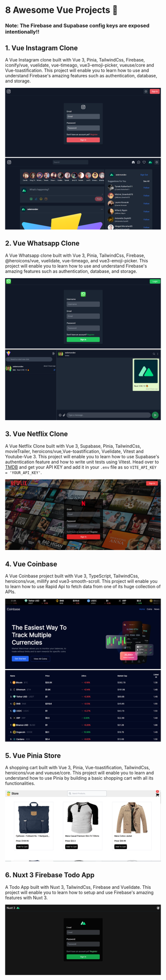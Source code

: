 
# 8 Awesome Vue Projects 🚀

### Note: The Firebase and Supabase config keys are exposed intentionally!!

## 1. Vue Instagram Clone

A Vue Instagram clone built with Vue 3, Pinia, TailwindCss, Firebase, iconify/vue, vuelidate, vue-timeago, vue3-emoji-picker, vueuse/core and Vue-toastification. This project will enable you to learn how to use and understand Firebase's amazing features such as authentication, database, and storage.

![Instagram Login Page](./Project%20Images/Vue-Instagram-Login-Page.png)
![Instagram Feed Page](./Project%20Images/Vue-Instagram-Home-Page.png)


## 2. Vue Whatsapp Clone

A Vue Whatsapp clone built with Vue 3, Pinia, TailwindCss, Firebase, @heroicons/vue, vuelidate, vue-timeago, and vue3-emoji-picker. This project will enable you to learn how to use and understand Firebase's amazing features such as authentication, database, and storage.

![Whatsapp Login Page](./Project%20Images/Vue-Whatsapp-Login-Page.png)
![Whatsapp Chat Page](./Project%20Images/Vue-Whatsapp-Chat-Page.png)

## 3. Vue Netflix Clone

A Vue Netflix Clone built with Vue 3, Supabase, Pinia, TailwindCss, movieTrailer, heroicons/vue,Vue-toastification, Vuelidate, Vitest and Youtube-Vue 3. This project will enable you to learn how to use Supabase's authentication feature and how to write unit tests using Vitest. Head over to [TMDB](https://www.themoviedb.org/) and get your API KEY and add it in your `.env` file as so `VITE_API_KEY = 'YOUR_API_KEY'`.

![Netflix Login Page](./Project%20Images/Netflix-Login-Page.png)


## 4. Vue Coinbase

A Vue Coinbase project built with Vue 3, TypeScript, TailwindCss, heroicons/vue, millify and vue3-smooth-scroll. This project will enable you to learn how to use Rapid Api to fetch data from one of its huge collection of APIs.

![Coinbase Hero](./Project%20Images/Vue-Coinbase-Hero.png)
![Coinbase Coins](./Project%20Images/Vue-Coinbase-Coins.png)


## 5. Vue Pinia Store

A shopping cart built with Vue 3, Pinia, Vue-toastification, TailwindCss, heroicons/vue and vueuse/core. This project will enable you to learn and understand how to use Pinia by building a basic shopping cart with all its functionalities.

![Pinia homePage](./Project%20Images/Vue-Pinia-Store.png)


## 6. Nuxt 3 Firebase Todo App

A Todo App built with Nuxt 3, TailwindCss, Firebase and Vuelidate. This project will enable you to learn how to setup and use Firebase's amazing features with Nuxt 3.

![Nuxt 3 Firebase Todo App Login Page](./Project%20Images/Nuxt3-Firebase-Login-Page.png)

